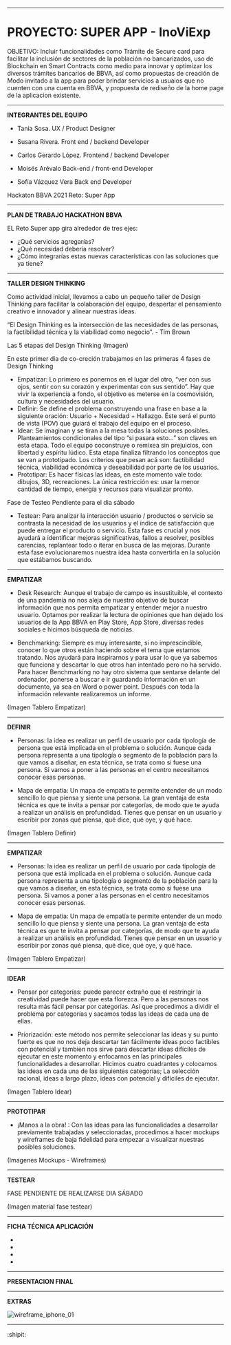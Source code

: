 --------------------------------------
# PROYECTO: SUPER APP - InoViExp
OBJETIVO: Incluir funcionalidades como Trámite de Secure card para facilitar la inclusión de sectores de la población no bancarizados, uso de Blockchain en Smart Contracts como medio para innovar y optimizar los diversos trámites bancarios de BBVA, así como propuestas de creación de Modo invitado a la app para poder brindar servicios a usuaios que no cuenten con una cuenta en BBVA, y propuesta de rediseño de la home page de la aplicacion existente.

--------------------------------------
**INTEGRANTES DEL EQUIPO**
- Tania Sosa.
 UX / Product Designer

- Susana Rivera.
 Front end / backend Developer

- Carlos Gerardo López.
 Frontend / backend Developer

- Moisés Arévalo 
Back-end / front-end Developer

- Sofía Vázquez Vera 
Back end Developer


Hackaton BBVA 2021
Reto: Super App


-----------------------------------------------------------------------------------------------------------------------------------------------------------

 **PLAN DE TRABAJO HACKATHON BBVA**

EL Reto Super app gira alrededor de tres ejes:

 - ¿Qué servicios agregarías? 
 - ¿Qué necesidad debería resolver? 
 - ¿Cómo integrarías estas nuevas características con las soluciones que ya tiene?

-----------------------------------------------------------------------------------------------------------------------------------------------------------

**TALLER DESIGN THINKING**

Como actividad inicial, llevamos a cabo un pequeño taller de Design Thinking para facilitar la colaboración del equipo, despertar el pensamiento creativo e innovador y alinear nuestras ideas.

“El Design Thinking es la intersección de las necesidades de las personas, la factibilidad técnica y la viabilidad como negocio”. - Tim Brown

Las 5 etapas del Design Thinking
(Imagen)

En este primer dia de co-creción trabajamos en las primeras 4 fases de Design Thinking
- Empatizar: Lo primero es ponernos en el lugar del otro, “ver con sus ojos, sentir con su corazón y experimentar con sus sentido”.
Hay que vivir la experiencia a fondo, el objetivo es meterse en la cosmovisión, cultura y necesidades del usuario.
- Definir: Se define el problema construyendo una frase en base a la siguiente oración: Usuario + Necesidad + Hallazgo.
Éste será el punto de vista (POV) que guiará el trabajo del equipo en el proceso.
- Idear: Se imaginan y se tiran a la mesa todas la soluciones posibles. Planteamientos condicionales del tipo “si pasara esto…” son claves en esta etapa.
Todo el equipo coconstruye o remixea sin prejuicios, con libertad y espíritu lúdico. 
Esta etapa finaliza filtrando los conceptos que se van a prototipado.
Los criterios que pesan acá son: factibilidad técnica, viabilidad económica y deseabilidad por parte de los usuarios.
- Prototipar: Es hacer físicas las ideas, en este momento vale todo: dibujos, 3D, recreaciones.
La única restricción es: usar la menor cantidad de tiempo, energía y recursos para visualizar pronto.

Fase de Testeo Pendiente para el dia sábado
- Testear: Para analizar la interacción usuario / productos o servicio se contrasta la necesidad de los usuarios y el índice de satisfacción que puede entregar el producto o servicio. 
Esta fase es crucial y nos ayudará a identificar mejoras significativas, fallos a resolver, posibles carencias, replantear todo o iterar en busca de las mejoras.
Durante esta fase evolucionaremos nuestra idea hasta convertirla en la solución que estábamos buscando.

-----------------------------------------------------------------------------------------------------------------------------------------------------------

**EMPATIZAR**

- Desk Research: Aunque el trabajo de campo es insustituible, el contexto de una pandemia no nos aleja de nuestro objetivo de buscar información que nos permita empatizar y entender mejor a nuestro usuario. Optamos por realizar la lectura de opiniones que han dejado los usuarios de la App BBVA en Play Store, App Store, diversas redes sociales e hicimos búsqueda de noticias. 

- Benchmarking: Siempre es muy interesante, si no imprescindible, conocer lo que otros están haciendo sobre el tema que estamos tratando. Nos ayudará para inspirarnos y para usar lo que ya sabemos que funciona y descartar lo que otros han intentado pero no ha servido. Para hacer Benchmarking no hay otro sistema que sentarse delante del ordenador, ponerse a buscar e ir guardando información en un documento, ya sea en Word o power point. Después con toda la información relevante realizaremos un informe.

(Imagen Tablero Empatizar)

------------------------------------------------------------------------------------------------------------------------------------------------------------------------------------------------------------
**DEFINIR**

- Personas: la idea es realizar un perfil de usuario por cada tipología de persona que está implicada en el problema o solución. Aunque cada persona representa a una tipología o segmento de la población para la que vamos a diseñar, en esta técnica, se trata como si fuese una persona. Si vamos a poner a las personas en el centro necesitamos conocer esas personas.

- Mapa de empatía: Un mapa de empatía te permite entender de un modo sencillo lo que piensa y siente una persona. La gran ventaja de esta técnica es que te invita a pensar por categorías, de modo que te ayuda a realizar un análisis en profundidad. Tienes que pensar en un usuario y escribir por zonas qué piensa, qué dice, qué oye, y qué hace. 

(Imagen Tablero Definir)


-----------------------------------------------------------------------------------------------------------------------------------------------------------
**EMPATIZAR**

- Personas: la idea es realizar un perfil de usuario por cada tipología de persona que está implicada en el problema o solución. Aunque cada persona representa a una tipología o segmento de la población para la que vamos a diseñar, en esta técnica, se trata como si fuese una persona. Si vamos a poner a las personas en el centro necesitamos conocer esas personas.

- Mapa de empatía: Un mapa de empatía te permite entender de un modo sencillo lo que piensa y siente una persona. La gran ventaja de esta técnica es que te invita a pensar por categorías, de modo que te ayuda a realizar un análisis en profundidad. Tienes que pensar en un usuario y escribir por zonas qué piensa, qué dice, qué oye, y qué hace. 

(Imagen Tablero Empatizar)

-----------------------------------------------------------------------------------------------------------------------------------------------------------
**IDEAR**

- Pensar por categorías: puede parecer extraño que el restringir la creatividad puede hacer que esta florezca. Pero a las personas nos resulta más fácil pensar por categorías. Así que procedimos a dividir el problema por categorías y sacamos todas las ideas de cada una de ellas.
 

- Priorización: este método nos permite seleccionar las ideas y su punto fuerte es que no nos deja descartar tan fácilmente ideas poco factibles con potencial y tambien nos sirve para descartar ideas dificiles de ejecutar en este momento y enfocarnos en las principales funcionalidades a desarrollar. 
Hicimos cuatro cuadrantes y colocamos las ideas en cada una de las siguientes categorías; La selección racional, ideas a largo plazo, ideas con potencial y difíciles de ejecutar.

(Imagen Tablero Idear)

-----------------------------------------------------------------------------------------------------------------------------------------------------------

**PROTOTIPAR**

- ¡Manos a la obra! : Con las ideas para las funcionalidades a desarrollar previamente trabajadas y seleccionadas, procedimos a hacer mockups y wireframes de baja fidelidad para empezar a visualizar nuestras posibles soluciones.

(Imagenes Mockups - Wireframes)

-----------------------------------------------------------------------------------------------------------------------------------------------------------
**TESTEAR**

FASE PENDIENTE DE REALIZARSE DIA SÁBADO

(Imagen material fase testear)

-----------------------------------------------------------------------------------------------------------------------------------------------------------

**FICHA TÉCNICA APLICACIÓN**
 
- 
-  
- 
- 


-----------------------------------------------------------------------------------------------------------------------------------------------------------
**PRESENTACION FINAL**



-----------------------------------------------------------------------------------------------------------------------------------------------------------
**EXTRAS**

![wireframe_iphone_01](https://user-images.githubusercontent.com/32877064/37888545-496b1762-3085-11e8-9403-bd042e8c935a.png)


-----------------------------------------------------------------------------------------------------------------------------------------------------------



:shipit: